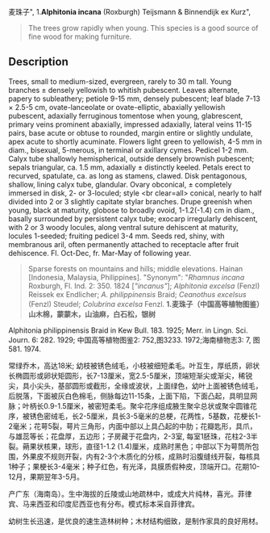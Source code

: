 麦珠子",
1.**Alphitonia incana** (Roxburgh) Teijsmann & Binnendijk ex Kurz",

> The trees grow rapidly when young. This species is a good source of fine wood for making furniture.

## Description
Trees, small to medium-sized, evergreen, rarely to 30 m tall. Young branches ± densely yellowish to whitish pubescent. Leaves alternate, papery to subleathery; petiole 9-15 mm, densely pubescent; leaf blade 7-13 × 2.5-5 cm, ovate-lanceolate or ovate-elliptic, abaxially yellowish pubescent, adaxially ferruginous tomentose when young, glabrescent, primary veins prominent abaxially, impressed adaxially, lateral veins 11-15 pairs, base acute or obtuse to rounded, margin entire or slightly undulate, apex acute to shortly acuminate. Flowers light green to yellowish, 4-5 mm in diam., bisexual, 5-merous, in terminal or axillary cymes. Pedicel 1-2 mm. Calyx tube shallowly hemispherical, outside densely brownish pubescent; sepals triangular, ca. 1.5 mm, adaxially ± distinctly keeled. Petals erect to recurved, spatulate, ca. as long as stamens, clawed. Disk pentagonous, shallow, lining calyx tube, glandular. Ovary obconical, ± completely immersed in disk, 2- or 3-loculed; style &lt;br clear=all&gt; conical, nearly to half divided into 2 or 3 slightly capitate stylar branches. Drupe greenish when young, black at maturity, globose to broadly ovoid, 1-1.2(-1.4) cm in diam., basally surrounded by persistent calyx tube; exocarp irregularly dehiscent, with 2 or 3 woody locules, along ventral suture dehiscent at maturity, locules 1-seeded; fruiting pedicel 3-4 mm. Seeds red, shiny, with membranous aril, often permanently attached to receptacle after fruit dehiscence. Fl. Oct-Dec, fr. Mar-May of following year.

> Sparse forests on mountains and hills; middle elevations. Hainan [Indonesia, Malaysia, Philippines].
  "Synonym": "*Rhamnus incana* Roxburgh, Fl. Ind. 2: 350. 1824 [*\"incanus\"*]; *Alphitonia excelsa* (Fenzl) Reissek ex Endlicher; *A. philippinensis* Braid; *Ceanothus excelsus* (Fenzl) Steudel; *Colubrina excelsa* Fenzl.
**1.麦珠子（中国高等植物图鉴）山木棉，蒙蒙木，山油麻，白石松，银树**

Alphitonia philippinensis Braid in Kew Bull. 183. 1925; Merr. in Lingn. Sci. Journ. 6: 282. 1929; 中国高等植物图鉴2: 752,图3233. 1972;海南植物志3: 7, 图581. 1974.

常绿乔木，高达18米; 幼枝被锈色绒毛，小枝被细短柔毛。叶互生，厚纸质，卵状长椭圆形或卵状矩圆形，长7-13厘米，宽2.5-5厘米，顶端短渐尖或渐尖，稀锐尖，具小尖头，基部圆形或截形，全缘或波状，上面绿色，幼叶上面被锈色绒毛，后脱落，下面被灰白色棉毛，侧脉每边11-15条，上面下陷，下面凸起，具明显网脉；叶柄长0.9-1.5厘米，被密短柔毛。聚伞花序组成腋生聚伞总状或聚伞圆锥花序，被锈色密绒毛，长2-5厘米，具长3-5毫米的总梗，花两性，5基数，花梗长1-2毫米；花萼5裂，萼片三角形，内面中部以上具凸起的中肋；花瓣匙形，具爪，与雄蕊等长；花盘厚，五边形；子房藏于花盘内，2-3室, 每室1胚珠，花柱2-3半裂。蒴果状核果，球形，直径1-1.2 (1.4)厘米，成熟时黑色；中部以下为萼筒所包围，外果皮不规则开裂，内有2-3个木质化的分核，成熟时沿腹缝线开裂，每核具1种子；果梗长3-4毫米；种子红色，有光泽，具膜质假种皮，顶端开口。花期10-12月，果期翌年3-5月。

产广东（海南岛）。生中海拔的丘陵或山地疏林中，或成大片纯林，喜光。菲律宾、马来西亚和印度尼西亚也有分布。模式标本采自菲律宾。

幼树生长迅速，是优良的速生造林树种；木材结构细致，是制作家具的良好用材。
